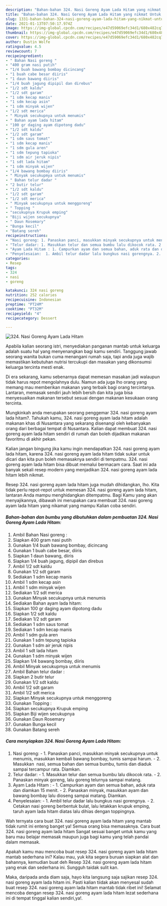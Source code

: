 ```yaml
---
description: "Bahan-bahan 324. Nasi Goreng Ayam Lada Hitam yang nikmat Untuk Jualan"
title: "Bahan-bahan 324. Nasi Goreng Ayam Lada Hitam yang nikmat Untuk Jualan"
slug: 1331-bahan-bahan-324-nasi-goreng-ayam-lada-hitam-yang-nikmat-untuk-jualan
date: 2021-01-13T07:50:17.974Z
image: https://img-global.cpcdn.com/recipes/e47d59069efc34d1/680x482cq70/324-nasi-goreng-ayam-lada-hitam-foto-resep-utama.jpg
thumbnail: https://img-global.cpcdn.com/recipes/e47d59069efc34d1/680x482cq70/324-nasi-goreng-ayam-lada-hitam-foto-resep-utama.jpg
cover: https://img-global.cpcdn.com/recipes/e47d59069efc34d1/680x482cq70/324-nasi-goreng-ayam-lada-hitam-foto-resep-utama.jpg
author: Dustin Wolfe
ratingvalue: 4.5
reviewcount: 7
recipeingredient:
- " Bahan Nasi goreng "
- "400 gram nasi putih"
- "1/4 buah bawang bombay dicincang"
- "1 buah cabe besar diiris"
- "1 daun bawang diiris"
- "1/4 buah jagung dipipil dan direbus"
- "1/2 sdt kaldu"
- "1/2 sdt garam"
- "1 sdm kecap manis"
- "1 sdm kecap asin"
- "1 sdm minyak wijen"
- "1/2 sdt merica"
- " Minyak secukupnya untuk menumis"
- " Bahan ayam lada hitam"
- "100 gr daging ayam dipotong dadu"
- "1/2 sdt kaldu"
- "1/2 sdt garam"
- "1 sdm saus tomat"
- "1 sdm kecap manis"
- "1 sdm gula aren"
- "1 sdm tepung tapioka"
- "1 sdm air jeruk nipis"
- "1 sdt lada hitam"
- "1 sdm minyak wijen"
- "1/4 bawang bombay diiris"
- " Minyak secukupmya untuk menumis"
- " Bahan telur dadar "
- "2 butir telur"
- "1/2 sdt kaldu"
- "1/2 sdt garam"
- "1/2 sdt merica"
- " Minyak secukupnya untuk menggoreng"
- " Topping "
- "secukupnya Krupuk emping"
- "Biji wijen secukupnya"
- " Daun Rosemary"
- "Bunga kecil"
- "Batang sereh"
recipeinstructions:
- "Nasi goreng: 1. Panaskan panci, masukkan minyak secukupnya untuk menumis, masukkan kembali bawang bombay, tumis sampai harum.  2. Masukkan  nasi, semua bahan dan semua bumbu, tumis dan diaduk sampai tercampur rata. Diamkan."
- "Telur dadar: 1. Masukkan telur dan semua bumbu lalu dikocok rata. 2. Panaskan minyak goreng, lalu goreng telurnya sampai matang."
- "Ayam Lada Hitam : 1. Campurkan ayam dan semua bahan, aduk rata dan diamkan 15 menit. 2. Panaskan minyak, masukkan ayam dan bawang bombay lalu dioseng sampai matang. Diamkan."
- "Penyelesaian:  1. Ambil telur dadar lalu bungkus nasi gorengnya. 2. Cetakan nasi goreng berbentuk bulat, lalu letakkan krupuk emping, taruh ayam lada hitam diatas lalu dihias dengan toppingnya."
categories:
- Resep
tags:
- 324
- nasi
- goreng

katakunci: 324 nasi goreng 
nutrition: 252 calories
recipecuisine: Indonesian
preptime: "PT24M"
cooktime: "PT32M"
recipeyield: "4"
recipecategory: Dessert

---
```



![324. Nasi Goreng Ayam Lada Hitam](https://img-global.cpcdn.com/recipes/e47d59069efc34d1/680x482cq70/324-nasi-goreng-ayam-lada-hitam-foto-resep-utama.jpg)

Apabila kalian seorang istri, menyediakan panganan mantab untuk keluarga adalah suatu hal yang menyenangkan bagi kamu sendiri. Tanggung jawab seorang  wanita bukan cuma menangani rumah saja, tapi anda juga wajib memastikan kebutuhan nutrisi tercukupi dan masakan yang dikonsumsi keluarga tercinta mesti enak.

Di era  sekarang, kamu sebenarnya dapat memesan masakan jadi walaupun tidak harus repot mengolahnya dulu. Namun ada juga lho orang yang memang mau memberikan makanan yang terbaik bagi orang tercintanya. Lantaran, memasak sendiri jauh lebih bersih dan kita juga bisa menyesuaikan makanan tersebut sesuai dengan makanan kesukaan orang tercinta. 



Mungkinkah anda merupakan seorang penggemar 324. nasi goreng ayam lada hitam?. Tahukah kamu, 324. nasi goreng ayam lada hitam adalah makanan khas di Nusantara yang sekarang disenangi oleh kebanyakan orang dari berbagai tempat di Nusantara. Kalian dapat membuat 324. nasi goreng ayam lada hitam sendiri di rumah dan boleh dijadikan makanan favoritmu di akhir pekan.

Kalian jangan bingung jika kamu ingin mendapatkan 324. nasi goreng ayam lada hitam, karena 324. nasi goreng ayam lada hitam tidak sukar untuk dicari dan kita pun boleh memasaknya sendiri di tempatmu. 324. nasi goreng ayam lada hitam bisa dibuat memalui bermacam cara. Saat ini ada banyak sekali resep modern yang menjadikan 324. nasi goreng ayam lada hitam lebih nikmat.

Resep 324. nasi goreng ayam lada hitam juga mudah dihidangkan, lho. Kita tidak perlu repot-repot untuk memesan 324. nasi goreng ayam lada hitam, lantaran Anda mampu menghidangkan ditempatmu. Bagi Kamu yang akan menyajikannya, dibawah ini merupakan cara membuat 324. nasi goreng ayam lada hitam yang nikamat yang mampu Kalian coba sendiri.

<!--inarticleads1-->

##### Bahan-bahan dan bumbu yang dibutuhkan dalam pembuatan 324. Nasi Goreng Ayam Lada Hitam:

1. Ambil  Bahan Nasi goreng :
1. Siapkan 400 gram nasi putih
1. Gunakan 1/4 buah bawang bombay, dicincang
1. Gunakan 1 buah cabe besar, diiris
1. Siapkan 1 daun bawang, diiris
1. Siapkan 1/4 buah jagung, dipipil dan direbus
1. Ambil 1/2 sdt kaldu
1. Gunakan 1/2 sdt garam
1. Sediakan 1 sdm kecap manis
1. Ambil 1 sdm kecap asin
1. Ambil 1 sdm minyak wijen
1. Sediakan 1/2 sdt merica
1. Gunakan  Minyak secukupnya untuk menumis
1. Sediakan  Bahan ayam lada hitam:
1. Siapkan 100 gr daging ayam dipotong dadu
1. Siapkan 1/2 sdt kaldu
1. Sediakan 1/2 sdt garam
1. Sediakan 1 sdm saus tomat
1. Sediakan 1 sdm kecap manis
1. Ambil 1 sdm gula aren
1. Gunakan 1 sdm tepung tapioka
1. Gunakan 1 sdm air jeruk nipis
1. Ambil 1 sdt lada hitam
1. Gunakan 1 sdm minyak wijen
1. Siapkan 1/4 bawang bombay, diiris
1. Ambil  Minyak secukupmya untuk menumis
1. Ambil  Bahan telur dadar :
1. Siapkan 2 butir telur
1. Gunakan 1/2 sdt kaldu
1. Ambil 1/2 sdt garam
1. Ambil 1/2 sdt merica
1. Siapkan  Minyak secukupnya untuk menggoreng
1. Gunakan  Topping :
1. Siapkan secukupnya Krupuk emping
1. Siapkan Biji wijen secukupnya
1. Gunakan  Daun Rosemary
1. Gunakan Bunga kecil
1. Gunakan Batang sereh




<!--inarticleads2-->

##### Cara menyiapkan 324. Nasi Goreng Ayam Lada Hitam:

1. Nasi goreng: - 1. Panaskan panci, masukkan minyak secukupnya untuk menumis, masukkan kembali bawang bombay, tumis sampai harum.  - 2. Masukkan  nasi, semua bahan dan semua bumbu, tumis dan diaduk sampai tercampur rata. Diamkan.
1. Telur dadar: - 1. Masukkan telur dan semua bumbu lalu dikocok rata. - 2. Panaskan minyak goreng, lalu goreng telurnya sampai matang.
1. Ayam Lada Hitam : - 1. Campurkan ayam dan semua bahan, aduk rata dan diamkan 15 menit. - 2. Panaskan minyak, masukkan ayam dan bawang bombay lalu dioseng sampai matang. Diamkan.
1. Penyelesaian:  - 1. Ambil telur dadar lalu bungkus nasi gorengnya. - 2. Cetakan nasi goreng berbentuk bulat, lalu letakkan krupuk emping, taruh ayam lada hitam diatas lalu dihias dengan toppingnya.




Wah ternyata cara buat 324. nasi goreng ayam lada hitam yang mantab tidak rumit ini enteng banget ya! Semua orang bisa memasaknya. Cara buat 324. nasi goreng ayam lada hitam Sangat sesuai banget untuk kamu yang baru mau belajar memasak maupun juga bagi kamu yang telah pandai dalam memasak.

Apakah kamu mau mencoba buat resep 324. nasi goreng ayam lada hitam mantab sederhana ini? Kalau mau, yuk kita segera buruan siapkan alat dan bahannya, kemudian buat deh Resep 324. nasi goreng ayam lada hitam yang enak dan sederhana ini. Sungguh taidak sulit kan. 

Maka, daripada anda diam saja, hayo kita langsung saja sajikan resep 324. nasi goreng ayam lada hitam ini. Pasti kalian tiidak akan menyesal sudah buat resep 324. nasi goreng ayam lada hitam mantab tidak ribet ini! Selamat mencoba dengan resep 324. nasi goreng ayam lada hitam lezat sederhana ini di tempat tinggal kalian sendiri,ya!.

